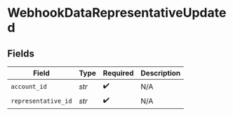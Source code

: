# WebhookDataRepresentativeUpdated


## Fields

| Field               | Type                | Required            | Description         |
| ------------------- | ------------------- | ------------------- | ------------------- |
| `account_id`        | *str*               | :heavy_check_mark:  | N/A                 |
| `representative_id` | *str*               | :heavy_check_mark:  | N/A                 |